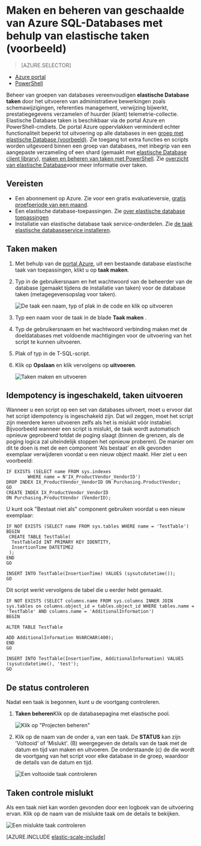 <properties
    pageTitle="Maken en beheren van Azure SQL-Databases met behulp van elastische taken geschaalde | Gepland in Microsoft Azure"
    description="Maken en beheren van een taak elastische database doorlopen."
    services="sql-database"
    documentationCenter=""
    manager="jhubbard"
    authors="ddove"
    editor=""/>

<tags
    ms.service="sql-database"
    ms.workload="sql-database"
    ms.tgt_pltfrm="na"
    ms.devlang="na"
    ms.topic="article"
    ms.date="07/27/2016"
    ms.author="ddove"/>

# <a name="create-and-manage-scaled-out-azure-sql-databases-using-elastic-jobs-preview"></a>Maken en beheren van geschaalde van Azure SQL-Databases met behulp van elastische taken (voorbeeld)

> [AZURE.SELECTOR]
- [Azure portal](sql-database-elastic-jobs-create-and-manage.md)
- [PowerShell](sql-database-elastic-jobs-powershell.md)


Beheer van groepen van databases vereenvoudigen **elastische Database taken** door het uitvoeren van administratieve bewerkingen zoals schemawijzigingen, referenties management, verwijzing bijwerkt, prestatiegegevens verzamelen of huurder (klant) telemetrie-collectie. Elastische Database taken is beschikbaar via de portal Azure en PowerShell-cmdlets. De portal Azure oppervlakken verminderd echter functionaliteit beperkt tot uitvoering op alle databases in een [groep met elastische Database (voorbeeld)](sql-database-elastic-pool.md). Zie toegang tot extra functies en scripts worden uitgevoerd binnen een groep van databases, met inbegrip van een aangepaste verzameling of een shard (gemaakt met [elastische Database client library](sql-database-elastic-scale-introduction.md)), [maken en beheren van taken met PowerShell](sql-database-elastic-jobs-powershell.md). Zie [overzicht van elastische Database](sql-database-elastic-jobs-overview.md)voor meer informatie over taken. 

## <a name="prerequisites"></a>Vereisten

* Een abonnement op Azure. Zie voor een gratis evaluatieversie, [gratis proefperiode van een maand](https://azure.microsoft.com/pricing/free-trial/).
* Een elastische database-toepassingen. Zie [over elastische database toepassingen](sql-database-elastic-pool.md)
* Installatie van elastische database taak service-onderdelen. Zie [de taak elastische databaseservice installeren](sql-database-elastic-jobs-service-installation.md).

## <a name="creating-jobs"></a>Taken maken

1. Met behulp van de [portal Azure](https://portal.azure.com), uit een bestaande database elastische taak van toepassingen, klikt u op **taak maken**.
2. Typ in de gebruikersnaam en het wachtwoord van de beheerder van de database (gemaakt tijdens de installatie van taken) voor de database taken (metagegevensopslag voor taken).

    ![De taak een naam, typ of plak in de code en klik op uitvoeren][1]
2. Typ een naam voor de taak in de blade **Taak maken** .
3. Typ de gebruikersnaam en het wachtwoord verbinding maken met de doeldatabases met voldoende machtigingen voor de uitvoering van het script te kunnen uitvoeren.
4. Plak of typ in de T-SQL-script.
5. Klik op **Opslaan** en klik vervolgens op **uitvoeren**.

    ![Taken maken en uitvoeren][5]

## <a name="run-idempotent-jobs"></a>Idempotency is ingeschakeld, taken uitvoeren

Wanneer u een script op een set van databases uitvoert, moet u ervoor dat het script idempotency is ingeschakeld zijn. Dat wil zeggen, moet het script zijn meerdere keren uitvoeren zelfs als het is mislukt vóór instabiel. Bijvoorbeeld wanneer een script is mislukt, de taak wordt automatisch opnieuw geprobeerd totdat de poging slaagt (binnen de grenzen, als de poging logica zal uiteindelijk stoppen het opnieuw proberen). De manier om dit te doen is met de een component 'Als bestaat' en elk gevonden exemplaar verwijderen voordat u een nieuw object maakt. Hier ziet u een voorbeeld:

    IF EXISTS (SELECT name FROM sys.indexes
            WHERE name = N'IX_ProductVendor_VendorID')
    DROP INDEX IX_ProductVendor_VendorID ON Purchasing.ProductVendor;
    GO
    CREATE INDEX IX_ProductVendor_VendorID
    ON Purchasing.ProductVendor (VendorID);

U kunt ook "Bestaat niet als" component gebruiken voordat u een nieuw exemplaar:

    IF NOT EXISTS (SELECT name FROM sys.tables WHERE name = 'TestTable')
    BEGIN
     CREATE TABLE TestTable(
      TestTableId INT PRIMARY KEY IDENTITY,
      InsertionTime DATETIME2
     );
    END
    GO

    INSERT INTO TestTable(InsertionTime) VALUES (sysutcdatetime());
    GO

Dit script werkt vervolgens de tabel die u eerder hebt gemaakt.

    IF NOT EXISTS (SELECT columns.name FROM sys.columns INNER JOIN sys.tables on columns.object_id = tables.object_id WHERE tables.name = 'TestTable' AND columns.name = 'AdditionalInformation')
    BEGIN

    ALTER TABLE TestTable

    ADD AdditionalInformation NVARCHAR(400);
    END
    GO

    INSERT INTO TestTable(InsertionTime, AdditionalInformation) VALUES (sysutcdatetime(), 'test');
    GO


## <a name="checking-job-status"></a>De status controleren

Nadat een taak is begonnen, kunt u de voortgang controleren.

1. **Taken beheren**Klik op de databasepagina met elastische pool.

    ![Klik op "Projecten beheren"][2]

2. Klik op de naam van de onder a, van een taak. De **STATUS** kan zijn 'Voltooid' of 'Mislukt'. (B) weergegeven de details van de taak met de datum en tijd van maken en uitvoeren. De onderstaande (c) de die wordt de voortgang van het script voor elke database in de groep, waardoor de details van de datum en tijd.

    ![Een voltooide taak controleren][3]


## <a name="checking-failed-jobs"></a>Taken controle mislukt

Als een taak niet kan worden gevonden door een logboek van de uitvoering ervan. Klik op de naam van de mislukte taak om de details te bekijken.

![Een mislukte taak controleren][4]


[AZURE.INCLUDE [elastic-scale-include](../../includes/elastic-scale-include.md)]

<!--Image references-->
[1]: ./media/sql-database-elastic-jobs-create-and-manage/screen-1.png
[2]: ./media/sql-database-elastic-jobs-create-and-manage/click-manage-jobs.png
[3]: ./media/sql-database-elastic-jobs-create-and-manage/running-jobs.png
[4]: ./media/sql-database-elastic-jobs-create-and-manage/failed.png
[5]: ./media/sql-database-elastic-jobs-create-and-manage/screen-2.png

 
